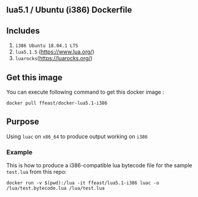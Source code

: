 lua5.1 / Ubuntu (i386) Dockerfile
-
## Includes
1) `i386 Ubuntu 18.04.1 LTS`
2) `lua5.1.5` (https://www.lua.org/)
3) `luarocks`(https://luarocks.org/)

## Get this image

You can execute following command to get this docker image :
```
docker pull ffeast/docker-lua5.1-i386
```


## Purpose
Using `luac` on `x86_64` to produce output working on `i386`


### Example
This is how to produce a i386-compatible lua bytecode file for the sample `test.lua` from this repo:

`docker run -v $(pwd):/lua -it ffeast/lua5.1-i386 luac -o /lua/test.bytecode.lua /lua/test.lua`
